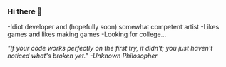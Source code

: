 ### Hi there 👋
-Idiot developer and (hopefully soon) somewhat competent artist
-Likes games and likes making games
-Looking for college...

_"If your code works perfectly on the first try, it didn't; you just haven't noticed what's broken yet." -Unknown Philosopher_
<!--
**IanK524/IanK524** is a ✨ _special_ ✨ repository because its `README.md` (this file) appears on your GitHub profile.

Here are some ideas to get you started:

- 🔭 I’m currently working on ...
- 🌱 I’m currently learning ...
- 👯 I’m looking to collaborate on ...
- 🤔 I’m looking for help with ...
- 💬 Ask me about ...
- 📫 How to reach me: ...
- 😄 Pronouns: ...
- ⚡ Fun fact: ...
-->
